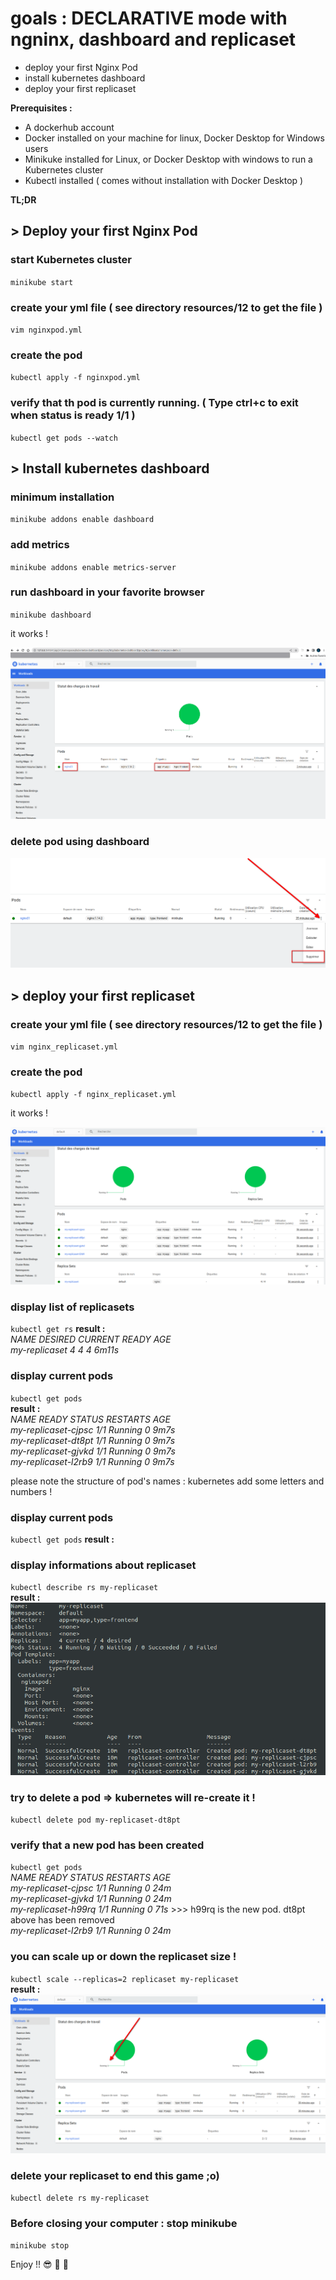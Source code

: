 # goals : DECLARATIVE mode with ngninx, dashboard and replicaset
- deploy your first Nginx Pod 
- install kubernetes dashboard
- deploy your first replicaset


**Prerequisites :**
- A dockerhub account
- Docker installed on your machine for linux, Docker Desktop for Windows users
- Minikuke installed for Linux, or Docker Desktop with windows to run a Kubernetes cluster
- Kubectl installed ( comes without installation with Docker Desktop )
      
**TL;DR**  

## > Deploy your first Nginx Pod 

### start Kubernetes cluster 
`minikube start`

### create your yml file ( see directory resources/12 to get the file )
`vim nginxpod.yml`

### create the pod
`kubectl apply -f nginxpod.yml`

### verify that th pod is currently running. ( Type ctrl+c to exit when status is ready 1/1 )
`kubectl get pods --watch`



## > Install kubernetes dashboard   

### minimum installation 
`minikube addons enable dashboard`

### add metrics 
`minikube addons enable metrics-server`

### run dashboard in your favorite browser 
`minikube dashboard`

it works !

![12_nginx_dashboard.png ](/resources/12_nginx_dashboard.png "Your nginx server informations in kubernetes dashboard")

### delete pod using dashboard
![12_nginx_dashboard_delete.png ](/resources/12_nginx_dashboard_delete.png "delete pod")


## > deploy your first replicaset   

### create your yml file ( see directory resources/12 to get the file )
`vim nginx_replicaset.yml`

### create the pod
`kubectl apply -f nginx_replicaset.yml`

it works !

![12_nginx_dashboard_replicaset.png](/resources/12_nginx_dashboard_replicaset.png "Your replicaset")


### display list of replicasets
`kubectl get rs`
**result :**  
*NAME            DESIRED   CURRENT   READY   AGE*  
*my-replicaset   4         4         4       6m11s*  

### display current pods
`kubectl get pods`  
**result :**  
*NAME                  READY   STATUS    RESTARTS   AGE*  
*my-replicaset-cjpsc   1/1     Running   0          9m7s*  
*my-replicaset-dt8pt   1/1     Running   0          9m7s*  
*my-replicaset-gjvkd   1/1     Running   0          9m7s*  
*my-replicaset-l2rb9   1/1     Running   0          9m7s*  

please note the structure of pod's names : kubernetes add some letters and numbers !

### display current pods
`kubectl get pods`
**result :**  

### display informations about replicaset
`kubectl describe rs my-replicaset`  
**result :**  
![12_nginx_describe_replicaset.png](/resources/12_nginx_describe_replicaset.png "Your replicaset")


### try to delete a pod => kubernetes will re-create it !
`kubectl delete pod my-replicaset-dt8pt`  

### verify that a new pod has been created
`kubectl get pods`     
*NAME                  READY   STATUS    RESTARTS   AGE*  
*my-replicaset-cjpsc   1/1     Running   0          24m*  
*my-replicaset-gjvkd   1/1     Running   0          24m*  
*my-replicaset-h99rq   1/1     Running   0          71s*  >>> h99rq is the new pod. dt8pt above has been removed  
*my-replicaset-l2rb9   1/1     Running   0          24m*   

### you can scale up or down the replicaset size ! 
`kubectl scale --replicas=2 replicaset my-replicaset`  
**result :**  
![12_nginx_scale_down_replicaset.png](/resources/12_nginx_scale_down_replicaset.png "Your replicaset")


### delete your replicaset to end this game ;o)
`kubectl delete rs my-replicaset`  

### Before closing your computer : stop minikube
`minikube stop`
 
Enjoy !! :sunglasses: :tropical_drink: :tropical_drink:


